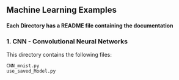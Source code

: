 ## Machine Learning Examples

#### Each Directory has a README file containing the documentation

### 1. CNN - Convolutional Neural Networks
This directory contains the following files:

    CNN_mnist.py
    use_saved_Model.py
